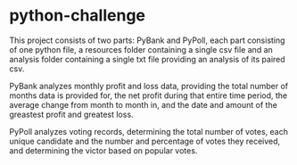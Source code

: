 # python-challenge
This project consists of two parts: PyBank and PyPoll, each part consisting of one python file, a resources folder containing a single csv file and an analysis folder containing a single txt file providing an analysis of its paired csv.

PyBank analyzes monthly profit and loss data, providing the total number of months data is provided for, the net profit during that entire time period, the average change from month to month in, and the date and amount of the greastest profit and greatest loss.

PyPoll analyzes voting records, determining the total number of votes, each unique candidate and the number and percentage of votes they received, and determining the victor based on popular votes.
